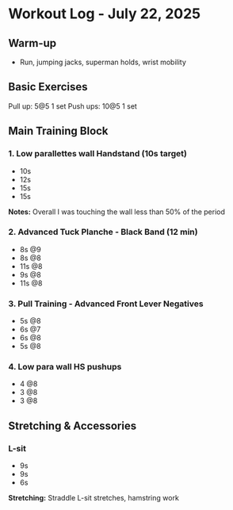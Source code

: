 # Workout Log - July 22, 2025

## Warm-up
- Run, jumping jacks, superman holds, wrist mobility

## Basic Exercises
Pull up: 5@5 1 set
Push ups: 10@5 1 set 

## Main Training Block

### 1. Low parallettes wall Handstand (10s target)
- 10s 
- 12s
- 15s 
- 15s 

**Notes:** Overall I was touching the wall less than 50% of the period 

### 2. Advanced Tuck Planche - Black Band (12 min)
- 8s @9
- 8s @8
- 11s @8
- 9s @8
- 11s @8

### 3. Pull Training - Advanced Front Lever Negatives
- 5s @8
- 6s @7
- 6s @8
- 5s @8

### 4. Low para wall HS pushups
- 4 @8
- 3 @8
- 3 @8

## Stretching & Accessories

### L-sit
- 9s
- 9s
- 6s

**Stretching:** Straddle L-sit stretches, hamstring work